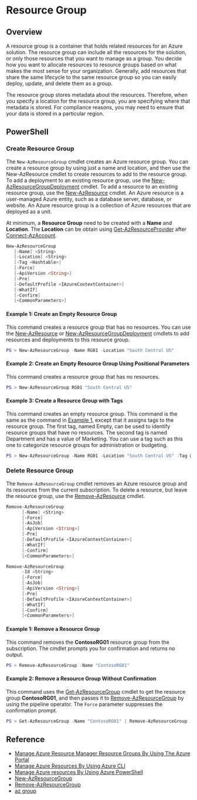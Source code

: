 # Resource Group

## Overview
A resource group is a container that holds related resources for an
Azure solution. The resource group can include all the resources for the
solution, or only those resources that you want to manage as a group.
You decide how you want to allocate resources to resource groups based
on what makes the most sense for your organization. Generally, add
resources that share the same lifecycle to the same resource group so
you can easily deploy, update, and delete them as a group.

The resource group stores metadata about the resources. Therefore, when
you specify a location for the resource group, you are specifying where
that metadata is stored. For compliance reasons, you may need to ensure
that your data is stored in a particular region.

## PowerShell

### Create Resource Group

The `New-AzResourceGroup` cmdlet creates an Azure resource group. You
can create a resource group by using just a name and location, and then
use the New-AzResource cmdlet to create resources to add to the resource
group. To add a deployment to an existing resource group, use the
[New-AzResourceGroupDeployment](https://docs.microsoft.com/en-us/powershell/module/az.resources/new-azresourcegroupdeployment)
cmdlet. To add a resource to an existing resource group, use the
[New-AzResource](https://docs.microsoft.com/en-us/powershell/module/az.resources/new-azresource)
cmdlet. An Azure resource is a user-managed Azure entity, such as a
database server, database, or website. An Azure resource group is a
collection of Azure resources that are deployed as a unit.

At minimum, a **Resource Group** need to be created with a **Name** and
**Location**. The **Location** can be obtain using
[Get-AzResourceProvider](https://docs.microsoft.com/en-us/powershell/module/az.resources/get-azresourceprovider)
after [Connect-AzAccount](https://docs.microsoft.com/en-us/powershell/module/az.accounts/connect-azaccount).

```powershell
New-AzResourceGroup
   [-Name] <String>
   [-Location] <String>
   [-Tag <Hashtable>]
   [-Force]
   [-ApiVersion <String>]
   [-Pre]
   [-DefaultProfile <IAzureContextContainer>]
   [-WhatIf]
   [-Confirm]
   [<CommonParameters>]
```

#### Example 1: Create an Empty Resource Group

This command creates a resource group that has no resources. You can use
the [New-AzResource](https://docs.microsoft.com/en-us/powershell/module/az.resources/new-azresource)
or [New-AzResourceGroupDeployment](https://docs.microsoft.com/en-us/powershell/module/az.resources/new-azresourcegroupdeployment)
cmdlets to add resources and deployments to this resource group.

```powershell
PS > New-AzResourceGroup -Name RG01 -Location "South Central US"
```

#### Example 2: Create an Empty Resource Group Using Positional Parameters

This command creates a resource group that has no resources.

```powershell
PS > New-AzResourceGroup RG01 "South Central US"
```

#### Example 3: Create a Resource Group with Tags

This command creates an empty resource group. This command is the same
as the command in [Example 1](#example-1-create-an-empty-resource-group),
except that it assigns tags to the resource group. The first tag, named
Empty, can be used to identify resource groups that have no resources.
The second tag is named Department and has a value of Marketing. You can
use a tag such as this one to categorize resource groups for
administration or budgeting.

```powershell
PS > New-AzResourceGroup -Name RG01 -Location "South Central US" -Tag @{Empty=$null; Department="Marketing"}
```

### Delete Resource Group

The `Remove-AzResourceGroup` cmdlet removes an Azure resource group and
its resources from the current subscription. To delete a resource, but
leave the resource group, use the [Remove-AzResource](https://docs.microsoft.com/en-us/powershell/module/az.resources/remove-azresource)
cmdlet.

```powershell
Remove-AzResourceGroup
      [-Name] <String>
      [-Force]
      [-AsJob]
      [-ApiVersion <String>]
      [-Pre]
      [-DefaultProfile <IAzureContextContainer>]
      [-WhatIf]
      [-Confirm]
      [<CommonParameters>]
```

```powershell
Remove-AzResourceGroup
      -Id <String>
      [-Force]
      [-AsJob]
      [-ApiVersion <String>]
      [-Pre]
      [-DefaultProfile <IAzureContextContainer>]
      [-WhatIf]
      [-Confirm]
      [<CommonParameters>]
```

#### Example 1: Remove a Resource Group

This command removes the **ContosoRG01** resource group from the
subscription. The cmdlet prompts you for confirmation and returns no
output.

```powershell
PS > Remove-AzResourceGroup -Name "ContosoRG01"
```

#### Example 2: Remove a Resource Group Without Confirmation

This command uses the [Get-AzResourceGroup](https://docs.microsoft.com/en-us/powershell/module/az.resources/get-azresourcegroup)
cmdlet to get the resource group **ContosoRG01**, and then passes it to
[Remove-AzResourceGroup](https://docs.microsoft.com/en-us/powershell/module/az.resources/remove-azresourcegroup)
by using the pipeline operator. The `Force` parameter suppresses the
confirmation prompt.

```powershell
PS > Get-AzResourceGroup -Name "ContosoRG01" | Remove-AzResourceGroup -Force
```

## Reference
* [Manage Azure Resource Manager Resource Groups By Using The Azure Portal](https://docs.microsoft.com/en-us/azure/azure-resource-manager/management/manage-resource-groups-portal)
* [Manage Azure Resources By Using Azure CLI](https://docs.microsoft.com/en-us/azure/azure-resource-manager/management/manage-resources-cli)
* [Manage Azure resources By Using Azure PowerShell](https://docs.microsoft.com/en-us/azure/azure-resource-manager/management/manage-resources-powershell)
* [New-AzResourceGroup](https://docs.microsoft.com/en-us/powershell/module/az.resources/new-azresourcegroup)
* [Remove-AzResourceGroup](https://docs.microsoft.com/en-us/powershell/module/az.resources/remove-azresourcegroup)
* [az group](https://docs.microsoft.com/en-us/cli/azure/group)